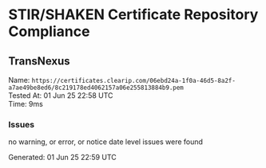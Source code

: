 # STIR/SHAKEN Certificate Repository Compliance

## TransNexus

Name: `https://certificates.clearip.com/06ebd24a-1f0a-46d5-8a2f-a7ae49be8ed6/8c219178ed4062157a06e255813884b9.pem`\
Tested At: 01 Jun 25 22:58 UTC\
Time: 9ms

### Issues

no warning, or error, or notice date level issues were found

Generated: 01 Jun 25 22:59 UTC